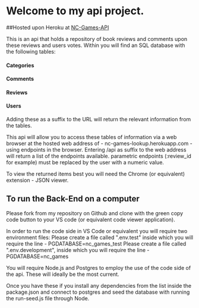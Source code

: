 # Welcome to my api project.

##Hosted upon Heroku at [NC-Games-API](https://nc-games-lookup.herokuapp.com/api)

This is an api that holds a repository of book reviews and comments upon these reviews and users votes.
Within you will find an SQL database with the following tables:

#### Categories

#### Comments

#### Reviews

#### Users

Adding these as a suffix to the URL will return the relevant information from the tables.

This api will allow you to access these tables of information via a web browser at the hosted web address of - nc-games-lookup.herokuapp.com - using endpoints in the browser.
Entering /api as suffix to the web address will return a list of the endpoints available. parametric endpoints (:review_id for example) must be replaced by the user with a numeric value.

To view the returned items best you will need the Chrome (or equivalent) extension - JSON viewer.

## To run the Back-End on a computer

Please fork from my repository on Github and clone with the green copy code button to your VS code (or equivalent code viewer application).

In order to run the code side in VS Code or equivalent you will require two environment files:
Please create a file called ".env.test" inside which you will require the line - PGDATABASE=nc_games_test
Please create a file called ".env.development", inside which you will require the line - PGDATABASE=nc_games

You will require Node.js and Postgres to employ the use of the code side of the api. These will ideally be the most current.

Once you have these if you install any dependencies from the list inside the package.json and connect to postgres and seed the database with running the run-seed.js file through Node.
